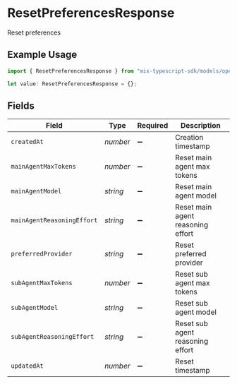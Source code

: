 # ResetPreferencesResponse

Reset preferences

## Example Usage

```typescript
import { ResetPreferencesResponse } from "mix-typescript-sdk/models/operations";

let value: ResetPreferencesResponse = {};
```

## Fields

| Field                             | Type                              | Required                          | Description                       |
| --------------------------------- | --------------------------------- | --------------------------------- | --------------------------------- |
| `createdAt`                       | *number*                          | :heavy_minus_sign:                | Creation timestamp                |
| `mainAgentMaxTokens`              | *number*                          | :heavy_minus_sign:                | Reset main agent max tokens       |
| `mainAgentModel`                  | *string*                          | :heavy_minus_sign:                | Reset main agent model            |
| `mainAgentReasoningEffort`        | *string*                          | :heavy_minus_sign:                | Reset main agent reasoning effort |
| `preferredProvider`               | *string*                          | :heavy_minus_sign:                | Reset preferred provider          |
| `subAgentMaxTokens`               | *number*                          | :heavy_minus_sign:                | Reset sub agent max tokens        |
| `subAgentModel`                   | *string*                          | :heavy_minus_sign:                | Reset sub agent model             |
| `subAgentReasoningEffort`         | *string*                          | :heavy_minus_sign:                | Reset sub agent reasoning effort  |
| `updatedAt`                       | *number*                          | :heavy_minus_sign:                | Reset timestamp                   |
